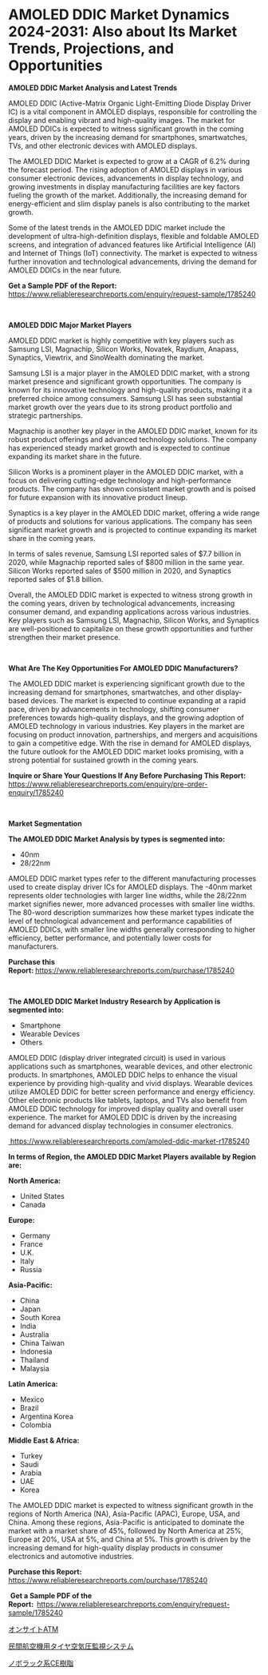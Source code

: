 <p><h1>AMOLED DDIC Market Dynamics 2024-2031: Also about Its Market Trends, Projections, and Opportunities</h1></p><p><strong>AMOLED DDIC Market Analysis and Latest Trends</strong></p>
<p><p>AMOLED DDIC (Active-Matrix Organic Light-Emitting Diode Display Driver IC) is a vital component in AMOLED displays, responsible for controlling the display and enabling vibrant and high-quality images. The market for AMOLED DDICs is expected to witness significant growth in the coming years, driven by the increasing demand for smartphones, smartwatches, TVs, and other electronic devices with AMOLED displays.</p><p>The AMOLED DDIC Market is expected to grow at a CAGR of 6.2% during the forecast period. The rising adoption of AMOLED displays in various consumer electronic devices, advancements in display technology, and growing investments in display manufacturing facilities are key factors fueling the growth of the market. Additionally, the increasing demand for energy-efficient and slim display panels is also contributing to the market growth.</p><p>Some of the latest trends in the AMOLED DDIC market include the development of ultra-high-definition displays, flexible and foldable AMOLED screens, and integration of advanced features like Artificial Intelligence (AI) and Internet of Things (IoT) connectivity. The market is expected to witness further innovation and technological advancements, driving the demand for AMOLED DDICs in the near future.</p></p>
<p><strong>Get a Sample PDF of the Report:&nbsp;</strong> <a href="https://www.reliableresearchreports.com/enquiry/request-sample/1785240">https://www.reliableresearchreports.com/enquiry/request-sample/1785240</a></p>
<p>&nbsp;</p>
<p><strong>AMOLED DDIC Major Market Players</strong></p>
<p><p>AMOLED DDIC market is highly competitive with key players such as Samsung LSI, Magnachip, Silicon Works, Novatek, Raydium, Anapass, Synaptics, Viewtrix, and SinoWealth dominating the market. </p><p>Samsung LSI is a major player in the AMOLED DDIC market, with a strong market presence and significant growth opportunities. The company is known for its innovative technology and high-quality products, making it a preferred choice among consumers. Samsung LSI has seen substantial market growth over the years due to its strong product portfolio and strategic partnerships.</p><p>Magnachip is another key player in the AMOLED DDIC market, known for its robust product offerings and advanced technology solutions. The company has experienced steady market growth and is expected to continue expanding its market share in the future.</p><p>Silicon Works is a prominent player in the AMOLED DDIC market, with a focus on delivering cutting-edge technology and high-performance products. The company has shown consistent market growth and is poised for future expansion with its innovative product lineup.</p><p>Synaptics is a key player in the AMOLED DDIC market, offering a wide range of products and solutions for various applications. The company has seen significant market growth and is projected to continue expanding its market share in the coming years.</p><p>In terms of sales revenue, Samsung LSI reported sales of $7.7 billion in 2020, while Magnachip reported sales of $800 million in the same year. Silicon Works reported sales of $500 million in 2020, and Synaptics reported sales of $1.8 billion.</p><p>Overall, the AMOLED DDIC market is expected to witness strong growth in the coming years, driven by technological advancements, increasing consumer demand, and expanding applications across various industries. Key players such as Samsung LSI, Magnachip, Silicon Works, and Synaptics are well-positioned to capitalize on these growth opportunities and further strengthen their market presence.</p></p>
<p>&nbsp;</p>
<p><strong>What Are The Key Opportunities For AMOLED DDIC Manufacturers?</strong></p>
<p><p>The AMOLED DDIC market is experiencing significant growth due to the increasing demand for smartphones, smartwatches, and other display-based devices. The market is expected to continue expanding at a rapid pace, driven by advancements in technology, shifting consumer preferences towards high-quality displays, and the growing adoption of AMOLED technology in various industries. Key players in the market are focusing on product innovation, partnerships, and mergers and acquisitions to gain a competitive edge. With the rise in demand for AMOLED displays, the future outlook for the AMOLED DDIC market looks promising, with a strong potential for sustained growth in the coming years.</p></p>
<p><strong>Inquire or Share Your Questions If Any Before Purchasing This Report:</strong> <a href="https://www.reliableresearchreports.com/enquiry/pre-order-enquiry/1785240">https://www.reliableresearchreports.com/enquiry/pre-order-enquiry/1785240</a></p>
<p>&nbsp;</p>
<p><strong>Market Segmentation</strong></p>
<p><strong>The AMOLED DDIC Market Analysis by types is segmented into:</strong></p>
<p><ul><li>40nm</li><li>28/22nm</li></ul></p>
<p><p>AMOLED DDIC market types refer to the different manufacturing processes used to create display driver ICs for AMOLED displays. The -40nm market represents older technologies with larger line widths, while the 28/22nm market signifies newer, more advanced processes with smaller line widths. The 80-word description summarizes how these market types indicate the level of technological advancement and performance capabilities of AMOLED DDICs, with smaller line widths generally corresponding to higher efficiency, better performance, and potentially lower costs for manufacturers.</p></p>
<p><strong>Purchase this Report:&nbsp;</strong><a href="https://www.reliableresearchreports.com/purchase/1785240">https://www.reliableresearchreports.com/purchase/1785240</a></p>
<p>&nbsp;</p>
<p><strong>The AMOLED DDIC Market Industry Research by Application is segmented into:</strong></p>
<p><ul><li>Smartphone</li><li>Wearable Devices</li><li>Others</li></ul></p>
<p><p>AMOLED DDIC (display driver integrated circuit) is used in various applications such as smartphones, wearable devices, and other electronic products. In smartphones, AMOLED DDIC helps to enhance the visual experience by providing high-quality and vivid displays. Wearable devices utilize AMOLED DDIC for better screen performance and energy efficiency. Other electronic products like tablets, laptops, and TVs also benefit from AMOLED DDIC technology for improved display quality and overall user experience. The market for AMOLED DDIC is driven by the increasing demand for advanced display technologies in consumer electronics.</p></p>
<p><a href="https://www.reliableresearchreports.com/amoled-ddic-market-r1785240">&nbsp;https://www.reliableresearchreports.com/amoled-ddic-market-r1785240</a></p>
<p><strong>In terms of Region, the AMOLED DDIC Market Players available by Region are:</strong></p>
<p>
    <p> <strong> North America: </strong>
        <ul>
            <li>United States</li>
            <li>Canada</li>
        </ul>
        </p> 
    <p> <strong> Europe: </strong>
        <ul>
            <li>Germany</li>
            <li>France</li>
            <li>U.K.</li>
            <li>Italy</li>
            <li>Russia</li>
        </ul>
        </p> 
    <p> <strong> Asia-Pacific: </strong>
        <ul>
            <li>China</li>
            <li>Japan</li>
            <li>South Korea</li>
            <li>India</li>
            <li>Australia</li>
            <li>China Taiwan</li>
            <li>Indonesia</li>
            <li>Thailand</li>
            <li>Malaysia</li>
        </ul>
        </p> 
    <p> <strong> Latin America: </strong>
        <ul>
            <li>Mexico</li>
            <li>Brazil</li>
            <li>Argentina Korea</li>
            <li>Colombia</li>
        </ul>
        </p> 
    <p> <strong> Middle East & Africa: </strong>
        <ul>
            <li>Turkey</li>
            <li>Saudi</li>
            <li>Arabia</li>
            <li>UAE</li>
            <li>Korea</li>
        </ul>
    </p>
    </p>
<p><p>The AMOLED DDIC market is expected to witness significant growth in the regions of North America (NA), Asia-Pacific (APAC), Europe, USA, and China. Among these regions, Asia-Pacific is anticipated to dominate the market with a market share of 45%, followed by North America at 25%, Europe at 20%, USA at 5%, and China at 5%. This growth is driven by the increasing demand for high-quality display products in consumer electronics and automotive industries.</p></p>
<p><strong>Purchase this Report: </strong><a href="https://www.reliableresearchreports.com/purchase/1785240">https://www.reliableresearchreports.com/purchase/1785240</a></p>
<p>&nbsp;<strong>Get a Sample PDF of the Report:&nbsp;&nbsp;</strong><a href="https://www.reliableresearchreports.com/enquiry/request-sample/1785240">https://www.reliableresearchreports.com/enquiry/request-sample/1785240</a></p>
<p><strong></strong></p>
<p><p><a href="https://github.com/lababdou/Market-Research-Report-List-4/blob/main/9107764104874.md">オンサイトATM</a></p><p><a href="https://github.com/bevdtkn4419963/Market-Research-Report-List-2/blob/main/8114221104875.md">民間航空機用タイヤ空気圧監視システム</a></p><p><a href="https://github.com/BrionnaBoyle/Market-Research-Report-List-1/blob/main/4174305104873.md">ノボラック系CE樹脂</a></p></p>